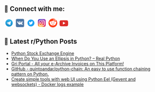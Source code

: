 ## 🔎 Connect with me:
[<img src="https://github.com/bullbesh/bullbesh/blob/main/images/Telegram.png" width="32" height="32" />](https://t.me/bullbesh)
[<img src="https://github.com/bullbesh/bullbesh/blob/main/images/VK.png" width="32" height="32" />](https://vk.com/bullbesh)
[<img src="https://github.com/bullbesh/bullbesh/blob/main/images/Twitter.png" width="32" height="32" />](https://twitter.com/bullbesh1)
[<img src="https://github.com/bullbesh/bullbesh/blob/main/images/Instagram.png" width="32" height="32" />](https://www.instagram.com/bullbesh)
[<img src="https://github.com/bullbesh/bullbesh/blob/main/images/Reddit.png" width="32" height="32" />](https://www.reddit.com/user/bullbesh)
[<img src="https://github.com/bullbesh/bullbesh/blob/main/images/YouTube.png" width="32" height="32" />](https://www.youtube.com/channel/UCtfjRs6uzgq5mfm8S06WTcg)

## 📕 Latest r/Python Posts
<!-- BLOG-POST-LIST:START -->
- [Python Stock Exchange Engine](https://www.reddit.com/r/Python/comments/xja6ui/python_stock_exchange_engine/)
- [When Do You Use an Ellipsis in Python? – Real Python](https://www.reddit.com/r/Python/comments/xja07d/when_do_you_use_an_ellipsis_in_python_real_python/)
- [Gri Portal - All your e-Archive Invoices on This Platform!](https://www.reddit.com/r/Python/comments/xj7lre/gri_portal_all_your_earchive_invoices_on_this/)
- [GitHub - quintoandar/python-chain: An easy to use function chaining pattern on Python.](https://www.reddit.com/r/Python/comments/xj74wr/github_quintoandarpythonchain_an_easy_to_use/)
- [Create simple tools with web UI using Python Eel &lpar;Gevent and websockets&rpar; - Docker logs example](https://www.reddit.com/r/Python/comments/xj6tl6/create_simple_tools_with_web_ui_using_python_eel/)
<!-- BLOG-POST-LIST:END -->
